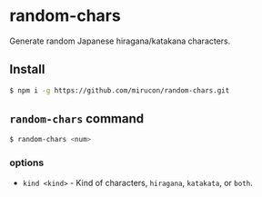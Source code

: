 # random-chars

Generate random Japanese hiragana/katakana characters.

## Install

```bash
$ npm i -g https://github.com/mirucon/random-chars.git
```

## `random-chars` command

```bash
$ random-chars <num>
```

### options 

* `kind <kind>` - Kind of characters, `hiragana`, `katakata`, or `both`.